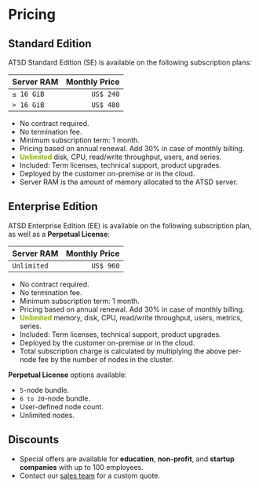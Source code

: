 # Pricing

## Standard Edition

ATSD Standard Edition (SE) is available on the following subscription plans:

| Server RAM |  Monthly Price |
|---|---:|
| `≤ 16 GiB` | `US$ 240` |
| `> 16 GiB` | `US$ 480` |

* No contract required.
* No termination fee.
* Minimum subscription term: 1 month.
* Pricing based on annual renewal. Add 30% in case of monthly billing.
* <span style="color: #8db600; font-weight: bold">Unlimited</span> disk, CPU, read/write throughput, users, and series.
* Included: Term licenses, technical support, product upgrades.
* Deployed by the customer on-premise or in the cloud.
* Server RAM is the amount of memory allocated to the ATSD server.

## Enterprise Edition

ATSD Enterprise Edition (EE) is available on the following subscription plan, as well as a **Perpetual License**:

| Server RAM |  Monthly Price |
|---|---:|
| `Unlimited` | `US$ 960` |

* No contract required.
* No termination fee.
* Minimum subscription term: 1 month.
* Pricing based on annual renewal. Add 30% in case of monthly billing.
* <span style="color: #8db600; font-weight: bold">Unlimited</span> memory, disk, CPU, read/write throughput, users, metrics, series.
* Included: Term licenses, technical support, product upgrades.
* Deployed by the customer on-premise or in the cloud.
* Total subscription charge is calculated by multiplying the above per-node fee by the number of nodes in the cluster.

**Perpetual License** options available:

* `5`-node bundle.
* `6 to 20`-node bundle.
* User-defined node count.
* Unlimited nodes.

## Discounts

* Special offers are available for **education**, **non-profit**, and **startup companies** with up to 100 employees.
* Contact our [sales team](https://axibase.com/feedback/) for a custom quote.
